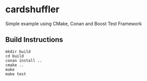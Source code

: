 # cardshuffler
Simple example using CMake, Conan and Boost Test Framework

## Build Instructions

```shell
mkdir build
cd build
conan install ..
cmake ..
make
make test
```
